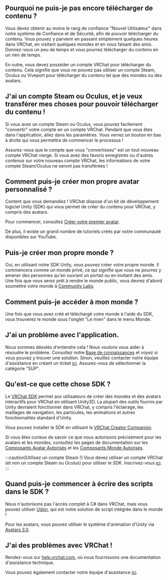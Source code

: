 
## Pourquoi ne puis-je pas encore télécharger de contenu ?

Vous devez obtenir au moins le rang de confiance "Nouvel Utilisateur" dans notre système de Confiance et de Sécurité, afin de pouvoir télécharger du contenu. Vous pouvez y parvenir en passant simplement quelques heures dans VRChat, en visitant quelques mondes et en vous faisant des amis. Donnez-vous un peu de temps et vous pourrez télécharger du contenu en un rien de temps.

En outre, vous devez posséder un compte VRChat pour télécharger du contenu. Cela signifie que vous ne pouvez pas utiliser un compte Steam, Oculus ou Viveport pour télécharger du contenu tel que des mondes ou des avatars.

## J'ai un compte Steam ou Oculus, et je veux transférer mes choses pour pouvoir télécharger du contenu !

Si vous avez un compte Steam ou Oculus, vous pouvez facilement "convertir" votre compte en un compte VRChat. Pendant que vous êtes dans l'application, allez dans les paramètres. Vous verrez un bouton en bas à droite qui vous permettra de commencer le processus !

Assurez-vous que le compte que vous "convertissez" est un tout nouveau compte VRChat vierge. Si vous avez des favoris enregistrés ou d'autres contenus sur votre nouveau compte VRChat, les informations de votre compte Steam/Oculus ne seront pas transférées !

## Comment puis-je créer mon propre avatar personnalisé ?

Content que vous demandiez ! VRChat dispose d'un kit de développement logiciel Unity (SDK) qui vous permet de créer du contenu pour VRChat, y compris des avatars.

Pour commencer, consultez [Créer votre premier avatar](/../avatars/creating-your-first-avatar).

De plus, il existe un grand nombre de tutoriels créés par notre communauté disponibles sur YouTube.

## Puis-je créer mon propre monde ?

Oui, en utilisant notre SDK Unity, vous pouvez créer votre propre monde. Il commencera comme un monde privé, ce qui signifie que vous ne pourrez y amener des personnes qu'en ouvrant un portail ou en invitant des amis. Une fois que vous serez prêt à rendre le monde public, vous devrez d'abord soumettre votre monde à [Community Labs](doc:vrchat-community-labs).

## Comment puis-je accéder à mon monde ?

Une fois que vous avez créé et téléchargé votre monde à l'aide du SDK, vous trouverez le monde sous l'onglet "Le mien" dans le menu Monde.

## J'ai un problème avec l'application.

Nous sommes désolés d'entendre cela ! Nous voulons vous aider à résoudre le problème. Consultez notre [Base de connaissances](https://help.vrchat.com) et voyez si vous pouvez y trouver une solution. Sinon, veuillez contacter notre équipe d'assistance en créant un ticket [ici](https://help.vrchat.com/new). Assurez-vous de sélectionner la catégorie "SUP".

## Qu'est-ce que cette chose SDK ?

Le [VRChat SDK](/../guides/sdkx) permet aux utilisateurs de créer des mondes et des avatars interactifs pour VRChat en utilisant Unity3D. La plupart des outils fournis par Unity devraient fonctionner dans VRChat, y compris l'éclairage, les maillages de navigation, les particules, les animations et autres fonctionnalités standard d'Unity.

Vous pouvez installer le SDK en utilisant le [VRChat Creator Companion](https://vcc.docs.vrchat.com/).

Si vous êtes curieux de savoir ce que nous autorisons précisément pour les avatars et les mondes, consultez les pages de documentation sur les [Composants Avatar Autorisés](/../avatars/whitelisted-avatar-components) et les [Composants Monde Autorisés](/../worlds/whitelisted-world-components).

:::caution[Utilisez un compte Steam !]
Vous devez utiliser un compte VRChat (et non un compte Steam ou Oculus) pour utiliser le SDK. Inscrivez-vous [ici](https://vrchat.com/register).
:::

## Quand puis-je commencer à écrire des scripts dans le SDK ?

Nous n'autorisons pas l'accès complet à C# dans VRChat, mais vous pouvez utiliser [Udon](/../worlds/udon/index), qui est notre solution de script intégrée dans le monde !

Pour les avatars, vous pouvez utiliser le système d'animation d'Unity via [Avatars 3.0](/../avatars/index).

## J'ai des problèmes avec VRChat !

Rendez-vous sur [help.vrchat.com](https://help.vrchat.com), où nous fournissons une documentation d'assistance technique.

Vous pouvez également contacter notre équipe d'assistance [ici](https://vrch.at/support).